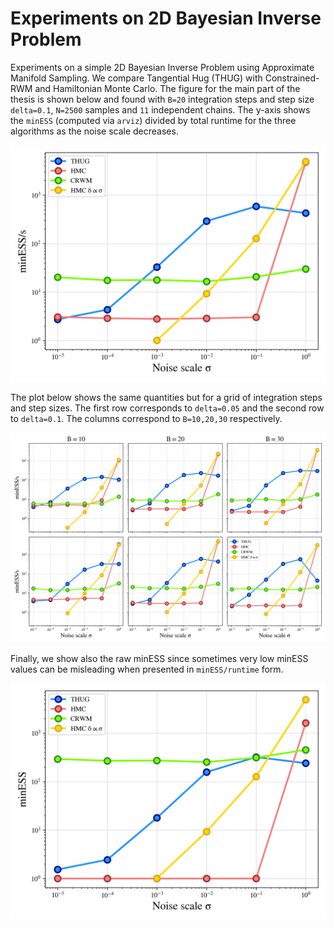 # Experiments on 2D Bayesian Inverse Problem
Experiments on a simple 2D Bayesian Inverse Problem using Approximate Manifold Sampling. We compare Tangential Hug (THUG) with Constrained-RWM and Hamiltonian Monte Carlo. The figure for the main part of the thesis is shown below and found with `B=20` integration steps and step size `delta=0.1`, `N=2500` samples and `11` independent chains. The y-axis shows the `minESS` (computed via `arviz`) divided by total runtime for the three algorithms as the noise scale decreases. 

![minimum ESS against noise scale](images/min_ess_vs_noise_scale_main.png)

The plot below shows the same quantities but for a grid of integration steps and step sizes. The first row corresponds to `delta=0.05` and the second row to `delta=0.1`. The columns correspond to `B=10,20,30` respectively.

![minimum ESS grid](images/min_ess_vs_noise_scale_grid.png)

Finally, we show also the raw minESS since sometimes very low minESS values can be misleading when presented in `minESS/runtime` form.

![minimum ESS raw](images/raw_min_ess_main.png)
